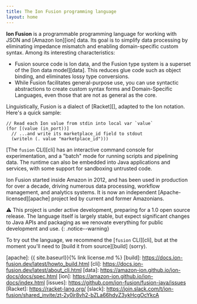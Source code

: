 ```yaml
---
title: The Ion Fusion programming language
layout: home
---
```


**Ion Fusion** is a programmable programming language for working with JSON and [Amazon Ion][ion]
data. Its goal is to simplify data processing by eliminating impedance mismatch and enabling
domain-specific custom syntax. Among its interesting characteristics:

* Fusion source code is Ion data, and the Fusion type system is a superset of the
  [Ion data model][data]. This reduces glue code such as object binding, and eliminates lossy type
  conversions.
* While Fusion facilitates general-purpose use, you can use syntactic abstractions to create custom
  syntax forms and Domain-Specific Languages, even those that are not as general as the core.

Linguistically, Fusion is a dialect of [Racket][], adapted to the Ion notation. Here's a quick
sample:

```
// Read each Ion value from stdin into local var `value`
(for [(value (in_port))]                 
  // ...and write its marketplace_id field to stdout
  (writeln (. value "marketplace_id")))  
```

[The `fusion` CLI][cli] has an interactive command console for experimentation, and a "batch" mode
for running scripts and pipelining data. The runtime can also be embedded into Java applications and
services, with some support for sandboxing untrusted code.

Ion Fusion started inside Amazon in 2012, and has been used in production for over a decade, driving
numerous data processing, workflow management, and analytics systems. It is now an independent 
[Apache-licensed][apache] project led by current and former Amazonians.

⚠️ This project is under active development, preparing for a 1.0 open source release. The language
itself is largely stable, but expect significant changes to Java APIs and packaging as we renovate 
everything for public development and use.
{: .notice--warning}

To try out the language, we recommend the [`fusion` CLI][cli], but at the moment you'll need to
[build it from source][build] (sorry).


[apache]: {{ site.baseurl}}{% link license.md %}
[build]:  https://docs.ion-fusion.dev/latest/howto_build.html
[cli]:    https://docs.ion-fusion.dev/latest/about_cli.html
[data]:   https://amazon-ion.github.io/ion-docs/docs/spec.html
[ion]:    https://amazon-ion.github.io/ion-docs/index.html
[issues]: https://github.com/ion-fusion/fusion-java/issues
[Racket]: https://racket-lang.org/
[slack]:  https://join.slack.com/t/ion-fusion/shared_invite/zt-2y0jr8vh2-bZLa66hdyZ3ykHcgOcYkcA
